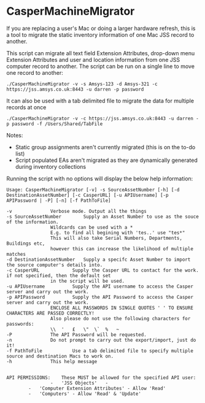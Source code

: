 CasperMachineMigrator
=====================

If you are replacing a user's Mac or doing a larger hardware refresh, this is a tool to migrate the static inventory information of one Mac JSS record to another.

This script can migrate all text field Extension Attributes, drop-down menu Extension Attributes and user and location information from one JSS computer record to another.  The script can be run on a single line to move one record to another:

	./CasperMachineMigrator -v -s Amsys-123 -d Amsys-321 -c https://jss.amsys.co.uk:8443 -u darren -p password

It can also be used with a tab delimited file to migrate the data for multiple records at once

	./CasperMachineMigrator -v -c https://jss.amsys.co.uk:8443 -u darren -p password -f /Users/Shared/TabFile

Notes:

- Static group assignments aren't currently migrated (this is on the to-do list)
- Script populated EAs aren't migrated as they are dynamically generated during inventory collections

Running the script with no options will display the below help information:

	Usage: CasperMachineMigrator [-v] -s SourceAssetNumber [-h] [-d DestinationAssetNumber] [-c CasperURL] [-u APIUsername] [-p APIPassword | -P] [-n] [-f PathToFile]
	
	-v				Verbose mode. Output all the things
	-s SourceAssetNumber		Supply an Asset Number to use as the souce of the information.
					Wildcards can be used with a *
					E.g. to find all begining with 'tes..' use "tes*"
					This will also take Serial Numbers, Departments, Buildings etc,
					however this can increase the likelihood of multiple matches
	-d DestinationAssetNumber 	Supply a specifc Asset Number to import the source computer's details into.
	-c CasperURL			Supply the Casper URL to contact for the work. if not specified, then the default set 
					in the script will be used.
	-u APIUsername			Supply the API username to access the Casper server and carry out the work.
	-p APIPassword 			Supply the API Password to access the Casper server and carry out the work.
					ENCLOSE ALL PASSWORDS IN SINGLE QUOTES ' ' TO ENSURE CHARACTERS ARE PASSED CORRECTLY!
					Also please do not use the following characters for passwords:
					\\ 	' 	£ 	\" 	\` 	% 	~
	-P				The API Password will be requested.
	-n				Do not prompt to carry out the export/import, just do it!
	-f PathToFile			Use a tab delimited file to specify multiple source and destination Macs to work on.
	-h				This help message
	
	
	API PERMISSIONS:	These MUST be allowed for the specified API user:
					-	'JSS Objects'	-
			-	'Computer Extension Attributes' - Allow 'Read'
			-	'Computers'	- Allow 'Read' & 'Update'
